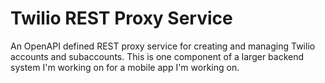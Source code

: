 # Twilio REST Proxy Service 
An OpenAPI defined REST proxy service for creating and managing Twilio accounts and subaccounts. This is one component of a larger backend system I'm working on for a mobile app I'm working on. 
